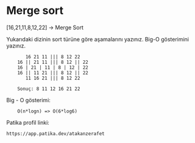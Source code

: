# Merge sort

[16,21,11,8,12,22] -> Merge Sort

Yukarıdaki dizinin sort türüne göre aşamalarını yazınız.
Big-O gösterimini yazınız.

```
       16 21 11 ||| 8 12 22
    16 || 21 11 ||| 8 12 || 22
    16 | 21 | 11 | 8 | 12 | 22
    16 || 11 21 ||| 8 12 || 22
       11 16 21 ||| 8 12 22

    Sonuç: 8 11 12 16 21 22

```
Big - O gösterimi:

```
    O(n*logn) => O(6*log6)
```
Patika profil linki:
```
https://app.patika.dev/atakanzerafet
```
